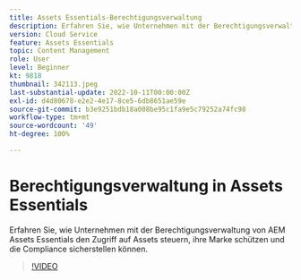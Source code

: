 ```yaml
---
title: Assets Essentials-Berechtigungsverwaltung
description: Erfahren Sie, wie Unternehmen mit der Berechtigungsverwaltung von AEM Assets Essentials den Zugriff auf Assets steuern, ihre Marke schützen und die Compliance sicherstellen können.
version: Cloud Service
feature: Assets Essentials
topic: Content Management
role: User
level: Beginner
kt: 9818
thumbnail: 342113.jpeg
last-substantial-update: 2022-10-11T00:00:00Z
exl-id: d4d80678-e2e2-4e17-8ce5-6db8651ae59e
source-git-commit: b3e9251bdb18a008be95c1fa9e5c79252a74fc98
workflow-type: tm+mt
source-wordcount: '49'
ht-degree: 100%

---
```


# Berechtigungsverwaltung in Assets Essentials

Erfahren Sie, wie Unternehmen mit der Berechtigungsverwaltung von AEM Assets Essentials den Zugriff auf Assets steuern, ihre Marke schützen und die Compliance sicherstellen können.

>[!VIDEO](https://video.tv.adobe.com/v/342113?quality=12&learn=on)
